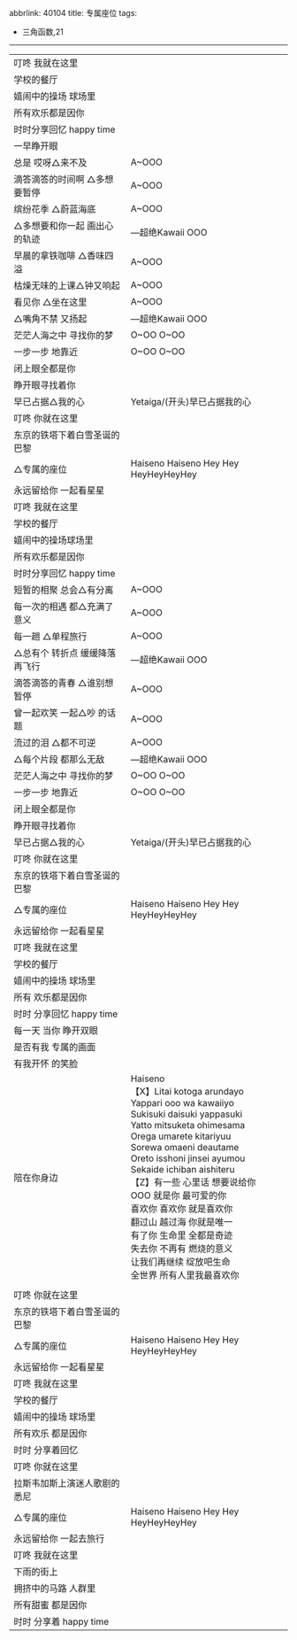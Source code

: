 abbrlink: 40104
title: 专属座位
tags:
  - 三角函数,21
---
|      |      |
|--|--|
|叮咚 我就在这里|      |
|学校的餐厅|      |
|嬉闹中的操场 球场里|      |
|所有欢乐都是因你|      |
|时时分享回忆 happy time|      |
|一早睁开眼|      |
|总是 哎呀△来不及|A~OOO|
|滴答滴答的时间啊 △多想要暂停|A~OOO|
|缤纷花季 △蔚蓝海底|A~OOO|
|△多想要和你一起 画出心的轨迹|—超绝Kawaii OOO|
|早晨的拿铁咖啡 △香味四溢|A~OOO|
|枯燥无味的上课△钟又响起|A~OOO|
|看见你 △坐在这里|A~OOO|
|△嘴角不禁 又扬起|—超绝Kawaii OOO|
|茫茫人海之中 寻找你的梦|O~OO O~OO|
|一步一步 地靠近|O~OO O~OO|
|闭上眼全都是你|      |
|睁开眼寻找着你|      |
|早已占据△我的心|Yetaiga/(开头)早已占据我的心|
|叮咚 你就在这里|      |
|东京的铁塔下着白雪圣诞的巴黎|      |
|△专属的座位|Haiseno Haiseno Hey Hey HeyHeyHeyHey      |
|永远留给你 一起看星星||
|叮咚 我就在这里|      |
|学校的餐厅|      |
|嬉闹中的操场球场里|      |
|所有欢乐都是因你|      |
|时时分享回忆 happy time|      |
|短暂的相聚 总会△有分离|A~OOO|
|每一次的相遇 都△充满了意义|A~OOO|
|每一趟 △单程旅行|A~OOO|
|△总有个 转折点 缓缓降落 再飞行|—超绝Kawaii OOO|
|滴答滴答的青春 △谁别想 暂停|A~OOO|
|曾一起欢笑 一起△吵 的话题|A~OOO|
|流过的泪 △都不可逆|A~OOO|
|△每个片段 都那么无敌|—超绝Kawaii OOO|
|茫茫人海之中 寻找你的梦|O~OO O~OO|
|一步一步 地靠近|O~OO O~OO|
|闭上眼全都是你|      |
|睁开眼寻找着你|      |
|早已占据△我的心|Yetaiga/(开头)早已占据我的心|
|叮咚 你就在这里|      |
|东京的铁塔下着白雪圣诞的巴黎|      |
|△专属的座位|Haiseno Haiseno Hey Hey HeyHeyHeyHey      |
|永远留给你 一起看星星|      |
|叮咚 我就在这里|      |
|学校的餐厅|      |
|嬉闹中的操场 球场里|      |
|所有 欢乐都是因你|      |
|时时 分享回忆 happy time|      |
|每一天 当你 睁开双眼|      |
|是否有我 专属的画面|      |
|有我开怀 的笑脸|      |
|陪在你身边|Haiseno<br>【X】Litai kotoga arundayo<br>Yappari ooo wa kawaiiyo<br>Sukisuki daisuki yappasuki<br>Yatto mitsuketa ohimesama<br>Orega umarete kitariyuu<br>Sorewa omaeni deautame<br>Oreto isshoni jinsei ayumou<br>Sekaide ichiban aishiteru<br>【Z】有一些 心里话 想要说给你<br>OOO 就是你 最可爱的你<br>喜欢你 喜欢你 就是喜欢你<br>翻过山 越过海 你就是唯一<br>有了你 生命里 全都是奇迹<br>失去你 不再有 燃烧的意义<br>让我们再继续 绽放吧生命<br>全世界 所有人里我最喜欢你|
|      |      |
|叮咚 你就在这里|      |
|东京的铁塔下着白雪圣诞的巴黎|      |
|△专属的座位|Haiseno Haiseno Hey Hey HeyHeyHeyHey      |
|永远留给你 一起看星星|      |
|叮咚 我就在这里|      |
|学校的餐厅|      |
|嬉闹中的操场 球场里|      |
|所有欢乐 都是因你|      |
|时时 分享着回忆|      |
|叮咚 你就在这里|      |
|拉斯韦加斯上演迷人歌剧的悉尼|      |
|△专属的座位|Haiseno Haiseno Hey Hey HeyHeyHeyHey      |
|永远留给你 一起去旅行|      |
|叮咚 我就在这里|      |
|下雨的街上|      |
|拥挤中的马路 人群里|      |
|所有甜蜜 都是因你|      |
|时时 分享着 happy time|      |